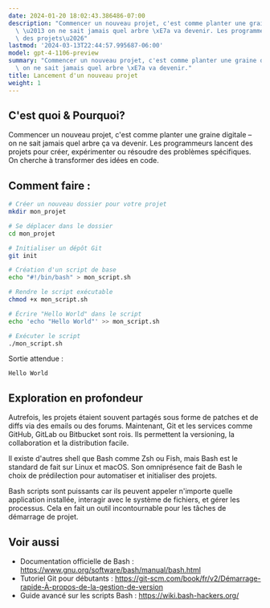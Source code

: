 ```yaml
---
date: 2024-01-20 18:02:43.386486-07:00
description: "Commencer un nouveau projet, c'est comme planter une graine digitale\
  \ \u2013 on ne sait jamais quel arbre \xE7a va devenir. Les programmeurs lancent\
  \ des projets\u2026"
lastmod: '2024-03-13T22:44:57.995687-06:00'
model: gpt-4-1106-preview
summary: "Commencer un nouveau projet, c'est comme planter une graine digitale \u2013\
  \ on ne sait jamais quel arbre \xE7a va devenir."
title: Lancement d'un nouveau projet
weight: 1
---
```


## C'est quoi & Pourquoi?
Commencer un nouveau projet, c'est comme planter une graine digitale – on ne sait jamais quel arbre ça va devenir. Les programmeurs lancent des projets pour créer, expérimenter ou résoudre des problèmes spécifiques. On cherche à transformer des idées en code.

## Comment faire :
```Bash
# Créer un nouveau dossier pour votre projet
mkdir mon_projet

# Se déplacer dans le dossier
cd mon_projet

# Initialiser un dépôt Git
git init

# Création d'un script de base
echo "#!/bin/bash" > mon_script.sh

# Rendre le script exécutable
chmod +x mon_script.sh

# Écrire "Hello World" dans le script
echo 'echo "Hello World"' >> mon_script.sh

# Exécuter le script
./mon_script.sh
```
Sortie attendue :
```
Hello World
```

## Exploration en profondeur
Autrefois, les projets étaient souvent partagés sous forme de patches et de diffs via des emails ou des forums. Maintenant, Git et les services comme GitHub, GitLab ou Bitbucket sont rois. Ils permettent la versioning, la collaboration et la distribution facile.

Il existe d'autres shell que Bash comme Zsh ou Fish, mais Bash est le standard de fait sur Linux et macOS. Son omniprésence fait de Bash le choix de prédilection pour automatiser et initialiser des projets.

Bash scripts sont puissants car ils peuvent appeler n'importe quelle application installée, interagir avec le système de fichiers, et gérer les processus. Cela en fait un outil incontournable pour les tâches de démarrage de projet.

## Voir aussi
- Documentation officielle de Bash : https://www.gnu.org/software/bash/manual/bash.html
- Tutoriel Git pour débutants : https://git-scm.com/book/fr/v2/Démarrage-rapide-À-propos-de-la-gestion-de-version
- Guide avancé sur les scripts Bash : https://wiki.bash-hackers.org/
